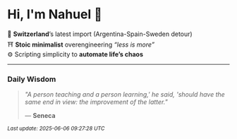 # Hi, I'm Nahuel :tiger:

📍 **Switzerland**’s latest import (Argentina-Spain-Sweden detour)  
⛩️ **Stoic minimalist** overengineering *“less is more”*  
⚙️ Scripting simplicity to **automate life’s chaos**

---

### Daily Wisdom
> _"A person teaching and a person learning,' he said, 'should have the same end in view: the improvement of the latter."_  
>
> — **Seneca**

<sub>*Last update: 2025-06-06 09:27:28 UTC*</sub>

